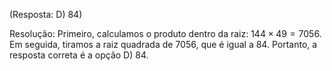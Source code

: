 (Resposta: D) 84)

Resolução: Primeiro, calculamos o produto dentro da raiz: $144 \times 49 = 7056$. Em seguida, tiramos a raiz quadrada de $7056$, que é igual a $84$. Portanto, a resposta correta é a opção D) 84.
